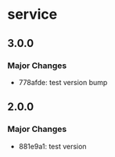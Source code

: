 # service

## 3.0.0

### Major Changes

- 778afde: test version bump

## 2.0.0

### Major Changes

- 881e9a1: test version

